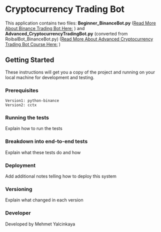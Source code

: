 # Cryptocurrency Trading Bot
This application contains two files: **Beginner_BinanceBot.py** ([Read More About Binance Trading Bot Here:](https://medium.com/@BlockchainEng/how-to-build-an-automated-cryptocurrency-trading-bot-on-binance-with-python-2cd9b5874e44) )
and **Advanced_CryptocurrencyTradingBot.py** (converted from RoibalBot_BinanceBot.py) ([Read More About Advanced Cryptocurrency Trading Bot Course Here:](https://medium.com/@BlockchainEng/advanced-cryptocurrency-trading-bot-python-open-source-chapters-5-6-7-72b36b378750) )

## Getting Started
These instructions will get you a copy of the project and running on your local
machine for development and testing.

### Prerequisites
```
Version1: python-binance
Version2: cctx
```

### Running the tests
Explain how to run the tests

### Breakdown into end-to-end tests
Explain what these tests do and how

### Deployment
Add additional notes telling how to deploy this system

### Versioning
Explain what changed in each version

### Developer
Developed by Mehmet Yalcinkaya